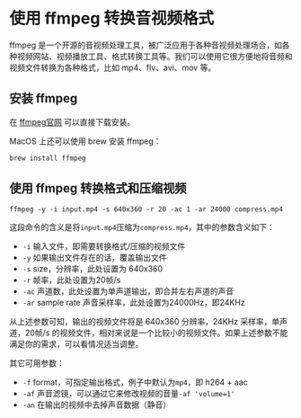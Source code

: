 # 使用 ffmpeg 转换音视频格式

ffmpeg 是一个开源的音视频处理工具，被广泛应用于各种音视频处理场合，如各种视频网站、视频播放工具、格式转换工具等。我们可以使用它很方便地将音频和视频文件转换为各种格式，比如 mp4、flv、avi、mov 等。

## 安装 ffmpeg

在 [ffmpeg官网](https://ffmpeg.org/download.html) 可以直接下载安装。

MacOS 上还可以使用 brew 安装 ffmpeg：

```sh
brew install ffmpeg
```

## 使用 ffmpeg 转换格式和压缩视频

```
ffmpeg -y -i input.mp4 -s 640x360 -r 20 -ac 1 -ar 24000 compress.mp4
```

这段命令的含义是将`input.mp4`压缩为`compress.mp4`，其中的参数含义如下：

- `-i` 输入文件，即需要转换格式/压缩的视频文件
- `-y` 如果输出文件存在的话，覆盖输出文件
- `-s` size，分辨率，此处设置为 640x360
- `-r` 帧率，此处设置为20帧/s
- `-ac` 声道数，此处设置为单声道输出，即合并左右声道的声音
- `-ar` sample rate 声音采样率，此处设置为24000Hz，即24KHz

从上述参数可知，输出的视频文件将是 640x360 分辨率，24KHz 采样率，单声道，20帧/s 的视频文件，相对来说是一个比较小的视频文件。如果上述参数不能满足你的需求，可以看情况适当调整。

其它可用参数：

- `-f` format，可指定输出格式，例子中默认为`mp4`，即 h264 + aac
- `-af` 声音滤镜，可以通过它来修改视频的音量`-af 'volume=1'`
- `-an` 在输出的视频中去掉声音数据（静音）
